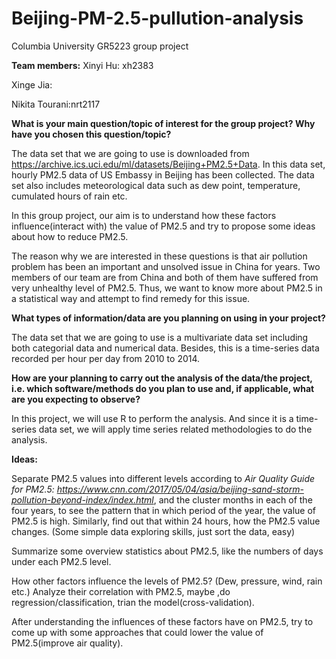 # Beijing-PM-2.5-pullution-analysis

Columbia University GR5223 group project

**Team members:**
Xinyi Hu: xh2383

Xinge Jia: 

Nikita Tourani:nrt2117


**What is your main question/topic of interest for the group project? Why have you chosen this question/topic?**

The data set that we are going to use is downloaded from https://archive.ics.uci.edu/ml/datasets/Beijing+PM2.5+Data. In this data set, hourly PM2.5 data of US Embassy in Beijing has been collected. The data set also includes meteorological data such as dew point, temperature, cumulated hours of rain etc.

In this group project, our aim is to understand how these factors influence(interact with) the value of PM2.5 and try to propose some ideas about how to reduce PM2.5.

The reason why we are interested in these questions is that air pollution problem has been an important and unsolved issue in China for years. Two members of our team are from China and both of them have suffered from very unhealthy level of PM2.5. Thus, we want to know more about PM2.5 in a statistical way and attempt to find remedy for this issue.

**What types of information/data are you planning on using in your project?**

The data set that we are going to use is a multivariate data set including both categorial data and numerical data. Besides, this is a time-series data recorded per hour per day from 2010 to 2014.

**How are your planning to carry out the analysis of the data/the project, i.e. which software/methods do you plan to use and, if applicable, what are you expecting to observe?**

In this project, we will use R to perform the analysis. And since it is a time-series data set, we will apply time series related methodologies to do the analysis.

**Ideas:**

Separate PM2.5 values into different levels according to *Air Quality Guide for PM2.5: https://www.cnn.com/2017/05/04/asia/beijing-sand-storm-pollution-beyond-index/index.html*, and the cluster months in each of the four years, to see the pattern that in which period of the year, the value of PM2.5 is high. Similarly, find out that within 24 hours, how the PM2.5 value changes. (Some simple data exploring skills, just sort the data, easy)

Summarize some overview statistics about PM2.5, like the numbers of days under each PM2.5 level.

How other factors influence the levels of PM2.5? (Dew, pressure, wind, rain etc.) Analyze their correlation with PM2.5, maybe ,do regression/classification, trian the model(cross-validation).

After understanding the influences of these factors have on PM2.5, try to come up with some approaches that could lower the value of PM2.5(improve air quality).
